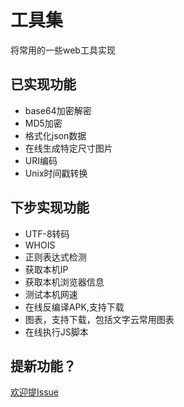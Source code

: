 # 工具集

将常用的一些web工具实现

## 已实现功能
+ base64加密解密
+ MD5加密
+ 格式化json数据
+ 在线生成特定尺寸图片
+ URI编码
+ Unix时间戳转换

## 下步实现功能
+ UTF-8转码
+ WHOIS
+ 正则表达式检测
+ 获取本机IP
+ 获取本机浏览器信息
+ 测试本机网速
+ 在线反编译APK,支持下载
+ 图表，支持下载，包括文字云常用图表
+ 在线执行JS脚本

## 提新功能？
[欢迎提Issue](https://github.com/alanhg/toolkit/issues)